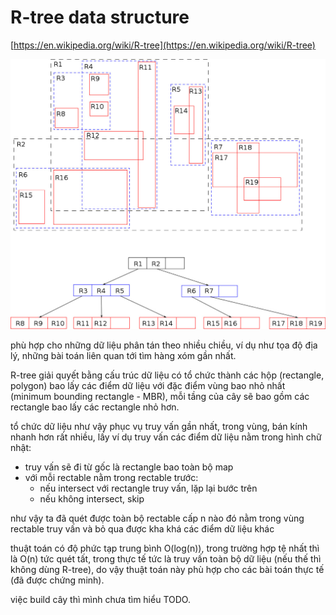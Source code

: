 # R-tree data structure

[https://en.wikipedia.org/wiki/R-tree](https://en.wikipedia.org/wiki/R-tree)

![](./imgs/1200px-R-tree.svg.jpg)

phù hợp cho những dữ liệu phân tán theo nhiều chiều, ví dụ như tọa độ địa lý, những bài toán liên quan tới tìm hàng xóm gần nhất.

R-tree giải quyết bằng cấu trúc dữ liệu có tổ chức thành các hộp (rectangle, polygon) bao lấy các điểm dữ liệu với đặc điểm vùng bao nhỏ nhất (minimum bounding rectangle - MBR), mỗi tầng của cây sẽ bao gồm các rectangle bao lấy các rectangle nhỏ hơn.

tổ chức dữ liệu như vậy phục vụ truy vấn gần nhất, trong vùng, bán kính nhanh hơn rất nhiều, lấy ví dụ truy vấn các điểm dữ liệu nằm trong hình chữ nhật:

- truy vấn sẽ đi từ gốc là rectangle bao toàn bộ map
- với mỗi rectable nằm trong rectable trước:
  - nếu intersect với rectangle truy vấn, lặp lại bước trên
  - nếu không intersect, skip

như vậy ta đã quét được toàn bộ rectable cấp n nào đó nằm trong vùng rectable truy vấn và bỏ qua được kha khá các điểm dữ liệu khác

thuật toán có độ phức tạp trung bình O(log(n)), trong trường hợp tệ nhất thì là O(n) tức quét tất, trong thực tế tức là truy vấn toàn bộ dữ liệu (nếu thế thì không dùng R-tree), do vậy thuật toán này phù hợp cho các bài toán thực tế (đã được chứng minh).

việc build cây thì mình chưa tìm hiểu TODO.
